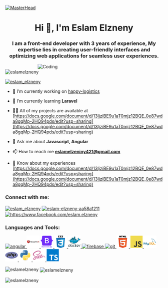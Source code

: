 [![MasterHead](https://user-images.githubusercontent.com/109351602/202650321-7f4da361-f98f-4345-8df4-adf352a11322.gif)](https://rishavchanda.io)
<h1 align="center">Hi 👋, I'm Eslam Elzneny</h1>
<h3 align="center">I am a front-end developer with 3 years of experience, My expertise lies in creating user-friendly interfaces and optimizing web applications for seamless user experiences.</h3>

<img align="right" alt="Coding" width="400" src="https://i.pinimg.com/originals/81/17/8b/81178b47a8598f0c81c4799f2cdd4057.gif"/>

<p align="left"> <img src="https://komarev.com/ghpvc/?username=eslamelzneny&label=Profile%20views&color=0e75b6&style=flat" alt="eslamelzneny" /> </p>

<p align="left"> <a href="https://twitter.com/eslam_elzneny" target="blank"><img src="https://img.shields.io/twitter/follow/eslam_elzneny?logo=twitter&style=for-the-badge" alt="eslam_elzneny" /></a> </p>

- 🔭 I’m currently working on [happy-logistics](https://happy-logistics.ademo.net)

- 🌱 I’m currently learning **Laravel**

- 👨‍💻 All of my projects are available at [https://docs.google.com/document/d/13IjziBE9u1aT0mjz12BQE_0e87wda8gqMp-2HQ94pds/edit?usp=sharing](https://docs.google.com/document/d/13IjziBE9u1aT0mjz12BQE_0e87wda8gqMp-2HQ94pds/edit?usp=sharing)

- 💬 Ask me about **Javascript, Angular**

- 📫 How to reach me **eslamelzeniny421@gmail.com**

- 📄 Know about my experiences [https://docs.google.com/document/d/13IjziBE9u1aT0mjz12BQE_0e87wda8gqMp-2HQ94pds/edit?usp=sharing](https://docs.google.com/document/d/13IjziBE9u1aT0mjz12BQE_0e87wda8gqMp-2HQ94pds/edit?usp=sharing)

<h3 align="left">Connect with me:</h3>
<p align="left">
<a href="https://twitter.com/eslam_elzneny" target="blank"><img align="center" src="https://raw.githubusercontent.com/rahuldkjain/github-profile-readme-generator/master/src/images/icons/Social/twitter.svg" alt="eslam_elzneny" height="30" width="40" /></a>
<a href="https://linkedin.com/in/eslam-elzneny-aa58a1211" target="blank"><img align="center" src="https://raw.githubusercontent.com/rahuldkjain/github-profile-readme-generator/master/src/images/icons/Social/linked-in-alt.svg" alt="eslam-elzneny-aa58a1211" height="30" width="40" /></a>
<a href="https://fb.com/https://www.facebook.com/eslam.elzneny" target="blank"><img align="center" src="https://raw.githubusercontent.com/rahuldkjain/github-profile-readme-generator/master/src/images/icons/Social/facebook.svg" alt="https://www.facebook.com/eslam.elzneny" height="30" width="40" /></a>
</p>

<h3 align="left">Languages and Tools:</h3>
<p align="left"> <a href="https://angular.io" target="_blank" rel="noreferrer"> <img src="https://angular.io/assets/images/logos/angular/angular.svg" alt="angular" width="40" height="40"/> </a> <a href="https://angular.io" target="_blank" rel="noreferrer"> <img src="https://raw.githubusercontent.com/devicons/devicon/master/icons/angularjs/angularjs-original-wordmark.svg" alt="angularjs" width="40" height="40"/> </a> <a href="https://getbootstrap.com" target="_blank" rel="noreferrer"> <img src="https://raw.githubusercontent.com/devicons/devicon/master/icons/bootstrap/bootstrap-plain-wordmark.svg" alt="bootstrap" width="40" height="40"/> </a> <a href="https://www.w3schools.com/css/" target="_blank" rel="noreferrer"> <img src="https://raw.githubusercontent.com/devicons/devicon/master/icons/css3/css3-original-wordmark.svg" alt="css3" width="40" height="40"/> </a> <a href="https://www.docker.com/" target="_blank" rel="noreferrer"> <img src="https://raw.githubusercontent.com/devicons/devicon/master/icons/docker/docker-original-wordmark.svg" alt="docker" width="40" height="40"/> </a> <a href="https://firebase.google.com/" target="_blank" rel="noreferrer"> <img src="https://www.vectorlogo.zone/logos/firebase/firebase-icon.svg" alt="firebase" width="40" height="40"/> </a> <a href="https://git-scm.com/" target="_blank" rel="noreferrer"> <img src="https://www.vectorlogo.zone/logos/git-scm/git-scm-icon.svg" alt="git" width="40" height="40"/> </a> <a href="https://www.w3.org/html/" target="_blank" rel="noreferrer"> <img src="https://raw.githubusercontent.com/devicons/devicon/master/icons/html5/html5-original-wordmark.svg" alt="html5" width="40" height="40"/> </a> <a href="https://developer.mozilla.org/en-US/docs/Web/JavaScript" target="_blank" rel="noreferrer"> <img src="https://raw.githubusercontent.com/devicons/devicon/master/icons/javascript/javascript-original.svg" alt="javascript" width="40" height="40"/> </a> <a href="https://www.mysql.com/" target="_blank" rel="noreferrer"> <img src="https://raw.githubusercontent.com/devicons/devicon/master/icons/mysql/mysql-original-wordmark.svg" alt="mysql" width="40" height="40"/> </a> <a href="https://www.php.net" target="_blank" rel="noreferrer"> <img src="https://raw.githubusercontent.com/devicons/devicon/master/icons/php/php-original.svg" alt="php" width="40" height="40"/> </a> <a href="https://www.python.org" target="_blank" rel="noreferrer"> <img src="https://raw.githubusercontent.com/devicons/devicon/master/icons/python/python-original.svg" alt="python" width="40" height="40"/> </a> <a href="https://sass-lang.com" target="_blank" rel="noreferrer"> <img src="https://raw.githubusercontent.com/devicons/devicon/master/icons/sass/sass-original.svg" alt="sass" width="40" height="40"/> </a> <a href="https://www.typescriptlang.org/" target="_blank" rel="noreferrer"> <img src="https://raw.githubusercontent.com/devicons/devicon/master/icons/typescript/typescript-original.svg" alt="typescript" width="40" height="40"/> </a> </p>

<p><img align="left" src="https://github-readme-stats.vercel.app/api/top-langs?username=eslamelzneny&show_icons=true&locale=en&layout=compact" alt="eslamelzneny" /></p>

<p>&nbsp;<img align="center" src="https://github-readme-stats.vercel.app/api?username=eslamelzneny&show_icons=true&locale=en" alt="eslamelzneny" /></p>

<p><img align="center" src="https://github-readme-streak-stats.herokuapp.com/?user=eslamelzneny&" alt="eslamelzneny" /></p>
